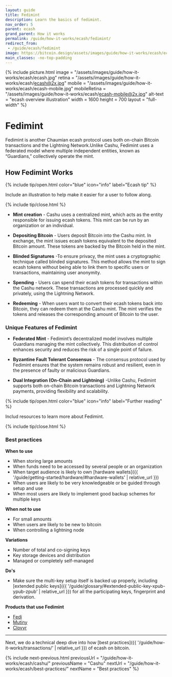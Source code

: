 ```yaml
---
layout: guide
title: Fedimint
description: Learn the basics of fedimint.
nav_order: 5
parent: ecash
grand_parent: How it works
permalink: /guide/how-it-works/ecash/fedimint/
redirect_from:
 - /guide/ecash/fedimint
image: https://bitcoin.design/assets/images/guide/how-it-works/ecash/ecash.jpg
main_classes: -no-top-padding
---
```


<!--

Editor's notes

Explains generally how multi-key schemes work.

Illustration sources

https://www.figma.com/community/file/888680264445459448
https://www.figma.com/community/file/995256542920917246/BDG---Private-key-management-illustrations

-->

{% include picture.html
   image = "/assets/images/guide/how-it-works/ecash/ecash.jpg"
   retina = "/assets/images/guide/how-it-works/ecash/ecash@2x.jpg"
   mobile = "/assets/images/guide/how-it-works/ecash/ecash-mobile.jpg"
   mobileRetina = "/assets/images/guide/how-it-works/ecash/ecash-mobile@2x.jpg"
   alt-text = "ecash overview illustration"
   width = 1600
   height = 700
   layout = "full-width"
%}

# Fedimint
Fedimint is another Chaumian ecash protocol uses both on-chain Bitcoin transactions and the Lightning Network.Unlike Cashu, Fedimint uses a federated model where multiple independent entities, known as “Guardians,” collectively operate the mint. 

## How Fedimint Works

{% include tip/open.html color="blue" icon="info" label="Ecash tip" %}

Include an illustration to help make it easier for a user to follow along.

{% include tip/close.html %}

* **Mint creation** - Cashu uses a centralized mint, which acts as the entity responsible for issuing ecash tokens. This mint can be run by an organization or an individual.

* **Depositing Bitcoin** - Users deposit Bitcoin into the Cashu mint. In exchange, the mint issues ecash tokens equivalent to the deposited Bitcoin amount. These tokens are backed by the Bitcoin held in the mint.

* **Blinded Signatures** -To ensure privacy, the mint uses a cryptographic technique called blinded signatures. This method allows the mint to sign ecash tokens without being able to link them to specific users or transactions, maintaining user anonymity.

* **Spending** - Users can spend their ecash tokens for transactions within the Cashu network. These transactions are processed quickly and privately, using  the Lightning Network.

* **Redeeming** - When users want to convert their ecash tokens back into Bitcoin, they can redeem them at the Cashu mint. The mint verifies the tokens and releases the corresponding amount of Bitcoin to the user.

### Unique Features of Fedimint

* **Federated Mint** - Fedimint’s decentralized model involves multiple Guardians managing the mint collectively. This distribution of control enhances security and reduces the risk of a single point of failure.

* **Byzantine Fault Tolerant Consensus** - The consensus protocol used by Fedimint ensures that the system remains robust and resilient, even in the presence of faulty or malicious Guardians.

* **Dual Integration (On-Chain and Lightning)** -Unlike Cashu, Fedimint supports both on-chain Bitcoin transactions and Lightning Network payments, providing flexibility and scalability.

{% include tip/open.html color="blue" icon="info" label="Further reading" %}

Includ resources to learn more about Fedimint.

{% include tip/close.html %}

### Best practices

**When to use**
- When storing large amounts
- When funds need to be accessed by several people or an organization
- When target audience is likely to own [hardware wallets]({{ '/guide/getting-started/hardware/#hardware-wallets' | relative_url }})
- When users are likely to be very knowledgeable or be guided through setup and use
- When most users are likely to implement good backup schemes for multiple keys

**When not to use**
- For small amounts
- When users are likely to be new to bitcoin
- When controlling a lightning node

**Variations**
- Number of total and co-signing keys
- Key storage devices and distribution
- Managed or completely self-managed

**Do's**
- Make sure the multi-key setup itself is backed up properly, including [extended public keys]({{ '/guide/glossary/#extended-public-key-xpub-ypub-zpub' | relative_url }}) for all the participating keys, fingerprint and derivation.

**Products that use Fedimint**
- [Fedi](https://https://www.fedi.xyz)
- [Mutiny](https://www.mutinywallet.com/)
- [Clovyr](https://clovyr.app/)
---

Next, we do a technical deep dive into how [best practices]({{ '/guide/how-it-works/transactions/' | relative_url }}) of ecash on bitcoin.

{% include next-previous.html
   previousUrl = "/guide/how-it-works/ecash/cashu/"
   previousName = "Cashu"
   nextUrl = "/guide/how-it-works/ecash/best-practices/"
   nextName = "Best practices"
%}
